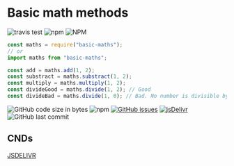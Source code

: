 # Basic math methods

![travis test](https://travis-ci.com/rr69sport/basic_maths.svg?branch=main) ![npm](https://img.shields.io/npm/v/basic-maths) ![NPM](https://img.shields.io/npm/l/basic-maths)

```js
const maths = require("basic-maths");
// or
import maths from "basic-maths";

const add = maths.add(1, 2);
const substract = maths.substract(1, 2);
const multiply = maths.multiply(1, 2);
const divideGood = maths.divide(1, 2); // Good
const divideBad = maths.divide(1, 0); // Bad. No number is divisible by zero
```

![GitHub code size in bytes](https://img.shields.io/github/languages/code-size/rr69sport/basic_maths) ![npm](https://img.shields.io/npm/dt/basic-maths) [![GitHub issues](https://img.shields.io/github/issues/rr69sport/basic_maths)](https://github.com/rr69sport/basic_maths/issues) [![jsDelivr](https://data.jsdelivr.com/v1/package/npm/basic-maths/badge?style=rounded)](https://www.jsdelivr.com/package/npm/basic-maths) ![GitHub last commit](https://img.shields.io/github/last-commit/rr69sport/basic_maths)

## CNDs

[JSDELIVR](https://www.jsdelivr.com/package/npm/basic-maths)
